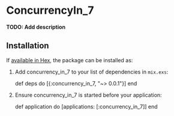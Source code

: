 # ConcurrencyIn_7

**TODO: Add description**

## Installation

If [available in Hex](https://hex.pm/docs/publish), the package can be installed as:

  1. Add concurrency_in_7 to your list of dependencies in `mix.exs`:

        def deps do
          [{:concurrency_in_7, "~> 0.0.1"}]
        end

  2. Ensure concurrency_in_7 is started before your application:

        def application do
          [applications: [:concurrency_in_7]]
        end

